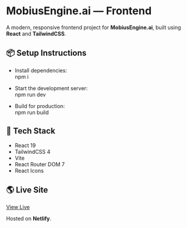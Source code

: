 # MobiusEngine.ai — Frontend

A modern, responsive frontend project for **MobiusEngine.ai**, built using **React** and **TailwindCSS**.

## 📦 Setup Instructions

- Install dependencies:  
npm i

- Start the development server:  
npm run dev

- Build for production:  
npm run build

## 🚀 Tech Stack

- React 19
- TailwindCSS 4
- Vite
- React Router DOM 7
- React Icons

## 🌎 Live Site

[View Live](https://stellar-tanuki-0ce1a5.netlify.app/)

Hosted on **Netlify**.
